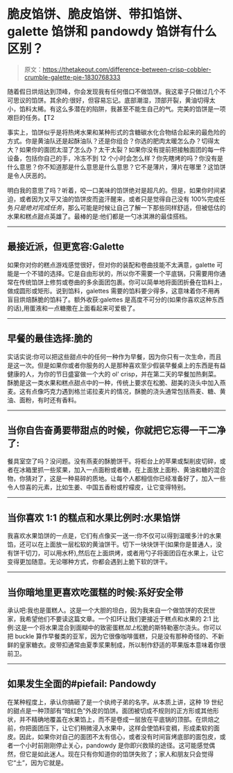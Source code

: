 # 脆皮馅饼、脆皮馅饼、带扣馅饼、galette 馅饼和 pandowdy 馅饼有什么区别？

> 原文：<https://thetakeout.com/difference-between-crisp-cobbler-crumble-galette-pie-1830768333>

随着假日烘焙达到顶峰，你会发现我有任何借口不做馅饼。我这辈子只做过几个不可思议的馅饼。其余的:很好，但容易忘记。底部潮湿，顶部开裂，黄油切得太小，馅料太稀。有这么多潜在的陷阱，我甚至不能生自己的气。完美的馅饼是一项艰巨的任务。【T2



事实上，馅饼似乎是将热烤水果和某种形式的含糖碳水化合物结合起来的最危险的方式。你是黄油队还是起酥油队？还是你组合？你选的肥肉太暖怎么办？切得太大？如果你的面团太湿了怎么办？太干太裂？如果你没有提前把接触面团的每一件设备，包括你自己的手，冷冻不到 12 个小时会怎么样？你先瞎烤的吗？你没有是什么意思？你不知道那是什么意思是什么意思？它不是薄片，薄片在哪里？这馅饼是令人厌恶的。

明白我的意思了吗？听着，咬一口美味的馅饼绝对是超凡的。但是，如果你时间紧迫，或者因为又平又油的馅饼皮而盗汗醒来，或者只是觉得自己没有 100%完成任务*只是绝对完成任务*，那么可能是时候让自己了解一下那些同样舒适，但被低估的水果和糕点甜点英雄了。最棒的是:他们都是一勺冰淇淋的最佳搭档。

* * *

## 最接近派，但更宽容:Galette

如果你对你的糕点游戏感觉很好，但对你的装配和卷曲技能不太满意，galette 可能是一个不错的选择。它是自由形状的，所以你不需要一个平底锅，只需要用你通常在传统馅饼上修剪或卷曲的多余面团包裹。你可以简单地将面团折叠在馅料上，做成圆形或矩形。说到馅料，galettes 需要的馅料要少得多，这意味着你不用再盲目烘焙酥脆的馅料了。额外收获:galettes 是高度不可分的(如果你喜欢这种东西的话),用蛋液和一点糖撒在上面看起来可爱极了。

* * *

## 早餐的最佳选择:脆的

实话实说:你可以把这些甜点中的任何一种作为早餐，因为你只有一次生命，而且是这一次。但是如果你或者你服务的人是那种喜欢至少假装早餐桌上的东西是有益健康的人，为你的节日盛宴做一个大的 ol' crisp，并在第二天的早餐加热剩菜。酥脆是这一类水果和糕点甜点中的一种，传统上要求在松脆、甜美的浇头中加入燕麦。这有点像巧克力遇到格兰诺拉麦片的情况，酥脆的浇头通常包括燕麦、糖、黄油、面粉，有时还有香料。

* * *

## 当你自告奋勇要带甜点的时候，你就把它忘得一干二净了:

餐具室空了吗？没问题。没有燕麦的酥脆饼干。将柜台上的苹果或梨削皮切碎，或者在冰箱里抓一些浆果，加入一点面粉或者糖，在上面放上面粉、黄油和糖的混合物，你猜对了，这是一种易碎的质地。让每个人都相信你已经准备好了，加入一些令人惊喜的元素，比如生姜、中国五香粉或柠檬皮，让它变得特别。

* * *

## 当你喜欢 1:1 的糕点和水果比例时:水果馅饼

我喜欢水果馅饼的一点是，它们有点像买一送一:你不仅可以得到温暖多汁的水果馅，还可以在上面放一层松软的黄油饼干。切下一块块饼干(如果你是普通人，没有饼干切刀，可以用水杯),然后在上面烘烤，或者用勺子将面团舀在水果上，让它变得更加随意。无论哪种方式，你都会遇到上脆下软的饼干。

* * *

## 当你暗地里更喜欢吃蛋糕的时候:系好安全带

承认吧:我也是蛋糕人。这是一个大胆的坦白，因为我来自一个做馅饼的农民世家，我希望他们不要读这篇文章。一个扣环让我们更接近于糕点和水果的 2:1 比例:这是一个将水果混合到面糊中的致密蛋糕*加上*松脆的斯特勒塞尔浇头。你可以把 buckle 算作早餐类的亚军，因为它很像咖啡蛋糕，只是没有那种奇怪的、不新鲜的皇家糖衣。皮带扣通常由夏季浆果制成，所以制作舒适的苹果版本意味着你很前卫。

* * *

## **如果发生全面的#piefail: Pandowdy**

在某种程度上，承认你搞砸了是一个纨绔子弟的名字。从本质上讲，这种 19 世纪的甜点是一种顶部有“暗红色”外皮的馅饼。面团被切成不规则的正方形或其他形状，并不精确地覆盖在水果馅上，而不是卷成一层放在平底锅的顶部。在烘焙之前，你把面团压下，让它们稍微浸入水果中，这样会使馅料变稠，形成柔软的面皮。因此，如果你对自己的面团不太有信心，或者没有时间盲烤底部的面包皮，或者一个小时前刚刚停止关心，pandowdy 是你即兴救赎的途径。这可能感觉偶然，但它是如此迷人。现在只有你知道你的馅饼失败了；家人和朋友只会觉得它“土”，因为它就是。